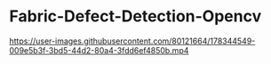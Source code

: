# Fabric-Defect-Detection-Opencv


https://user-images.githubusercontent.com/80121664/178344549-009e5b3f-3bd5-44d2-80a4-3fdd6ef4850b.mp4

